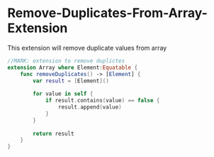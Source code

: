 # Remove-Duplicates-From-Array-Extension
This extension will remove duplicate values from array

```swift
//MARK: extension to remove duplictes
extension Array where Element:Equatable {
    func removeDuplicates() -> [Element] {
        var result = [Element]()
        
        for value in self {
            if result.contains(value) == false {
                result.append(value)
            }
        }
        
        return result
    }
}
```
